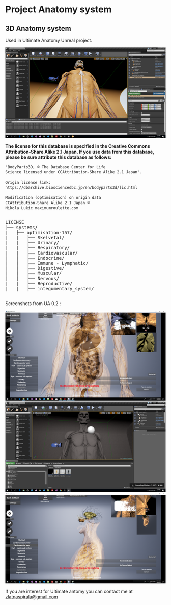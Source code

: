 # Project Anatomy system #
## 3D Anatomy system ##

Used in Ultimate Anatomy Unreal project.

![Ultimate Anatomy](https://github.com/zlatnaspirala/anatomy-system/blob/master/screenshots/developing.png)

<b>
The license for this database is specified in the Creative Commons Attribution-Share Alike 2.1 Japan.
If you use data from this database, please be sure attribute this database as follows:
</b>

```
"BodyParts3D, © The Database Center for Life
Science licensed under CCAttribution-Share Alike 2.1 Japan".

Origin license link: https://dbarchive.biosciencedbc.jp/en/bodyparts3d/lic.html

Modification (optimisation) on origin data
CCAttribution-Share Alike 2.1 Japan ©
Nikola Lukic maximumroulette.com
```

<pre>

LICENSE
├── systems/
|   ├── optimisation-157/
|   |   ├── Skelvetal/
|   |   ├── Urinary/
|   |   ├── Respiratory/
|   |   ├── Cardiovascular/
|   |   ├── Endocrine/
|   |   ├── Immune - Lymphatic/
|   |   ├── Digestive/
|   |   ├── Muscular/
|   |   ├── Nervous/
|   |   ├── Reproductive/
|   |   ├── integumentary_system/

</pre>

Screenshots from UA 0.2 :

![Ultimate Anatomy](https://github.com/zlatnaspirala/anatomy-system/blob/master/screenshots/11.png)
![Ultimate Anatomy](https://github.com/zlatnaspirala/anatomy-system/blob/master/screenshots/ultimate-anatomy-3d-interactive.png)
![Ultimate Anatomy](https://github.com/zlatnaspirala/anatomy-system/blob/master/screenshots/12.png)

If you are interest for Ultimate antomy you can contact me at zlatnaspirala@gmail.com

